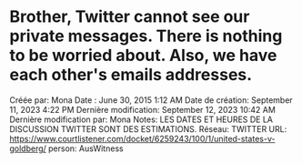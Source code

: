 # Brother, Twitter cannot see our private messages. There is nothing to be worried about. Also, we have each other's emails addresses.

Créée par: Mona
Date : June 30, 2015 1:12 AM
Date de création: September 11, 2023 4:22 PM
Dernière modification: September 12, 2023 10:42 AM
Dernière modification par: Mona
Notes: LES DATES ET HEURES DE LA DISCUSSION TWITTER SONT DES ESTIMATIONS.
Réseau: TWITTER
URL: https://www.courtlistener.com/docket/6259243/100/1/united-states-v-goldberg/
person: AusWitness